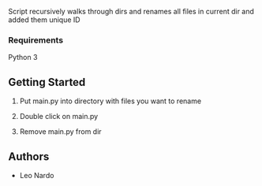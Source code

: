 Script recursively walks through dirs and renames all files in current dir and added them unique ID

### Requirements

Python 3

## Getting Started

1. Put main.py into directory with files you want to rename

2. Double click on main.py

3. Remove main.py from dir

## Authors

* Leo Nardo
